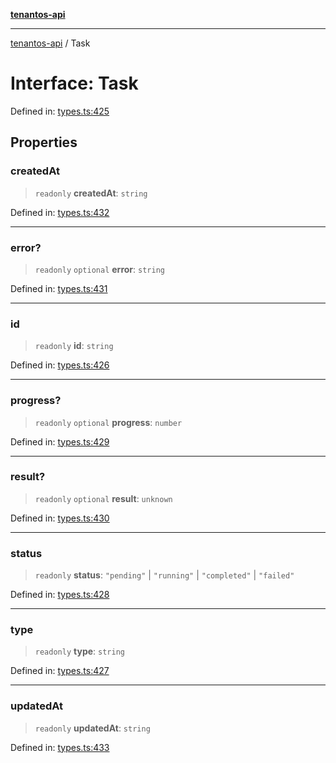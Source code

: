 [**tenantos-api**](../README.md)

***

[tenantos-api](../globals.md) / Task

# Interface: Task

Defined in: [types.ts:425](https://github.com/shadmanZero/tenantos-api/blob/50bbdae310005a0ca12345f143ddaf8ea2b8ce90/src/types.ts#L425)

## Properties

### createdAt

> `readonly` **createdAt**: `string`

Defined in: [types.ts:432](https://github.com/shadmanZero/tenantos-api/blob/50bbdae310005a0ca12345f143ddaf8ea2b8ce90/src/types.ts#L432)

***

### error?

> `readonly` `optional` **error**: `string`

Defined in: [types.ts:431](https://github.com/shadmanZero/tenantos-api/blob/50bbdae310005a0ca12345f143ddaf8ea2b8ce90/src/types.ts#L431)

***

### id

> `readonly` **id**: `string`

Defined in: [types.ts:426](https://github.com/shadmanZero/tenantos-api/blob/50bbdae310005a0ca12345f143ddaf8ea2b8ce90/src/types.ts#L426)

***

### progress?

> `readonly` `optional` **progress**: `number`

Defined in: [types.ts:429](https://github.com/shadmanZero/tenantos-api/blob/50bbdae310005a0ca12345f143ddaf8ea2b8ce90/src/types.ts#L429)

***

### result?

> `readonly` `optional` **result**: `unknown`

Defined in: [types.ts:430](https://github.com/shadmanZero/tenantos-api/blob/50bbdae310005a0ca12345f143ddaf8ea2b8ce90/src/types.ts#L430)

***

### status

> `readonly` **status**: `"pending"` \| `"running"` \| `"completed"` \| `"failed"`

Defined in: [types.ts:428](https://github.com/shadmanZero/tenantos-api/blob/50bbdae310005a0ca12345f143ddaf8ea2b8ce90/src/types.ts#L428)

***

### type

> `readonly` **type**: `string`

Defined in: [types.ts:427](https://github.com/shadmanZero/tenantos-api/blob/50bbdae310005a0ca12345f143ddaf8ea2b8ce90/src/types.ts#L427)

***

### updatedAt

> `readonly` **updatedAt**: `string`

Defined in: [types.ts:433](https://github.com/shadmanZero/tenantos-api/blob/50bbdae310005a0ca12345f143ddaf8ea2b8ce90/src/types.ts#L433)
